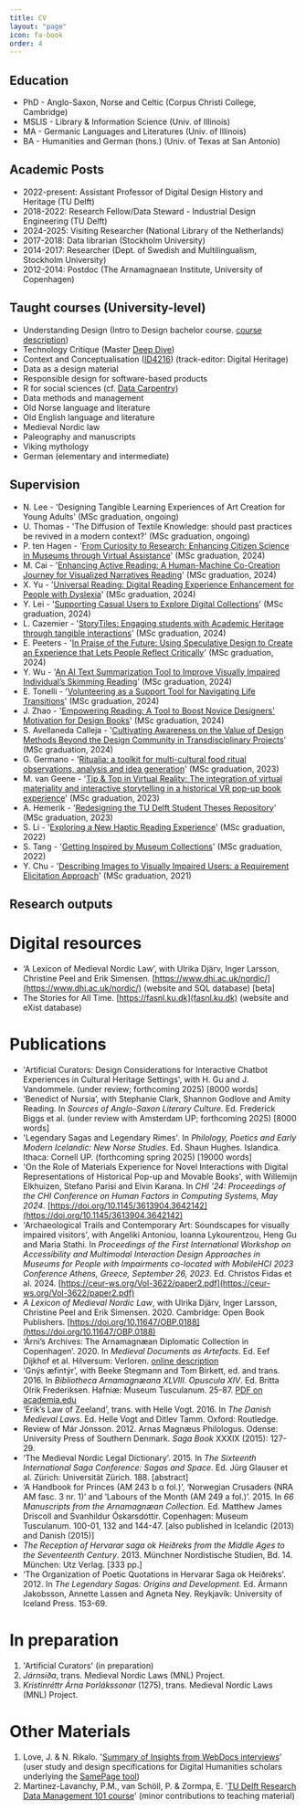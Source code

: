 ```yaml
---
title: CV
layout: "page"
icon: fa-book
order: 4
---
```

## Education
- PhD - Anglo-Saxon, Norse and Celtic (Corpus Christi College, Cambridge)
- MSLIS - Library & Information Science (Univ. of Illinois)
- MA - Germanic Languages and Literatures (Univ. of Illinois)
- BA - Humanities and German (hons.) (Univ. of Texas at San Antonio)

## Academic Posts
- 2022-present: Assistant Professor of Digital Design History and Heritage (TU Delft)
- 2018-2022: Research Fellow/Data Steward - Industrial Design Engineering (TU Delft)
- 2024-2025: Visiting Researcher (National Library of the Netherlands)
- 2017-2018: Data librarian (Stockholm University)
- 2014-2017: Researcher (Dept. of Swedish and Multilingualism, Stockholm University)
- 2012-2014: Postdoc (The Arnamagnaean Institute, University of Copenhagen)

## Taught courses (University-level)
- Understanding Design (Intro to Design bachelor course. <a href="https://www.studiegids.tudelft.nl/a101_displayCourse.do?course_id=67985&_NotifyTextSearch_">course description</a>)
- Technology Critique (Master <a href="https://studiolab.ide.tudelft.nl/studiolab/deepdive/deep-dive-in-technology-critique/">Deep Dive</a>)
- Context and Conceptualisation (<a href="https://studiegids.tudelft.nl/a101_displayCourse.do?course_id=66289">ID4216</a>) (track-editor: Digital Heritage)
- Data as a design material
- Responsible design for software-based products
- R for social sciences (cf. <a href="https://datacarpentry.org/lessons/#social-science-curriculum">Data Carpentry</a>)
- Data methods and management
- Old Norse language and literature
- Old English language and literature
- Medieval Nordic law
- Paleography and manuscripts
- Viking mythology
- German (elementary and intermediate)

## Supervision
- N. Lee - 'Designing Tangible Learning Experiences of Art Creation for Young Adults' (MSc graduation, ongoing)
- U. Thomas - 'The Diffusion of Textile Knowledge: should past practices be revived in a modern context?' (MSc graduation, ongoing)
- P. ten Hagen - '<a href="https://resolver.tudelft.nl/uuid:ac7bded8-a948-4496-a0b5-de9f9ef9f06f">From Curiosity to Research: Enhancing Citizen Science in Museums through Virtual Assistance</a>' (MSc graduation, 2024)
- M. Cai - '<a href="http://resolver.tudelft.nl/uuid:76935dd6-c224-42d1-a188-da5ccad8c459">Enhancing Active Reading: A Human-Machine Co-Creation Journey for Visualized Narratives Reading</a>' (MSc graduation, 2024)
- X. Yu - '<a href="http://resolver.tudelft.nl/uuid:876d4f33-4554-404b-acfe-58762809d46e">Universal Reading: Digital Reading Experience Enhancement for People with Dyslexia</a>' (MSc graduation, 2024)
- Y. Lei - '<a href="https://resolver.tudelft.nl/uuid:642b4176-cc79-4af2-97c5-8906f4e8b3ee">Supporting Casual Users to Explore Digital Collections</a>' (MSc graduation, 2024)
- L. Cazemier - '<a href="https://resolver.tudelft.nl/uuid:2450fee7-dfe5-446e-8dc3-81b59fcf1998">StoryTiles: Engaging students with Academic Heritage through tangible interactions</a>' (MSc graduation, 2024)
- E. Peeters - '<a href="https://resolver.tudelft.nl/uuid:ab5ce7e3-cd6e-4d3e-b385-ac666690dd09">In Praise of the Future: Using Speculative Design to Create an Experience that Lets People Reflect Critically</a>' (MSc graduation, 2024)
- Y. Wu - '<a href="https://resolver.tudelft.nl/uuid:27627952-33bc-4542-9006-342b1c561093">An AI Text Summarization Tool to Improve Visually Impaired Individual’s Skimming Reading</a>' (MSc graduation, 2024)
- E. Tonelli - '<a href="https://resolver.tudelft.nl/uuid:d23ec387-09ce-48d9-a013-d5758c564118">Volunteering as a Support Tool for Navigating Life Transitions</a>' (MSc graduation, 2024)
- J. Zhao - '<a href="https://resolver.tudelft.nl/uuid:e1719d37-3e5e-40cb-a227-01e34e3e9d86">Empowering Reading: A Tool to Boost Novice Designers' Motivation for Design Books</a>' (MSc graduation, 2024)
- S. Avellaneda Calleja - '<a href="https://resolver.tudelft.nl/uuid:ab32a72d-7dd8-4ba7-919e-b5ec1faf0d66">Cultivating Awareness on the Value of Design Methods Beyond the Design Community in Transdisciplinary Projects</a>' (MSc graduation, 2024)
- G. Germano - '<a href="http://resolver.tudelft.nl/uuid:dce4314c-b77b-47bd-8722-95cbe97d37b2">Ritualia: a toolkit for multi-cultural food ritual observations, analysis and idea generation</a>' (MSc graduation, 2023)
- M. van Geene - '<a href="http://resolver.tudelft.nl/uuid:6fd4d635-9812-4bdc-bccb-2a36b5c8df83">Tip & Top in Virtual Reality: The integration of virtual materiality and interactive storytelling in a historical VR pop-up book experience</a>' (MSc graduation, 2023)
- A. Hemerik - '<a href="http://resolver.tudelft.nl/uuid:28c6b2a2-022f-4bcc-b1bd-2827619e21c0">Redesigning the TU Delft Student Theses Repository</a>' (MSc graduation, 2023)
- S. Li - '<a href="http://resolver.tudelft.nl/uuid:add3c870-d079-4259-96a9-bde7576a85a3">Exploring a New Haptic Reading Experience</a>' (MSc graduation, 2022)
- S. Tang - '<a href="http://resolver.tudelft.nl/uuid:584a79e6-d5f4-43ef-8cea-4ba8daa5584e">Getting Inspired by Museum Collections</a>' (MSc graduation, 2022)
- Y. Chu - '<a href="http://resolver.tudelft.nl/uuid:990d2cd5-f3b6-4f08-8926-86faa65abb38">Describing Images to Visually Impaired Users: a Requirement Elicitation Approach</a>' (MSc graduation, 2021)

## Research outputs

# Digital resources

-	‘A Lexicon of Medieval Nordic Law’, with Ulrika Djärv, Inger Larsson, Christine Peel and Erik Simensen. [https://www.dhi.ac.uk/nordic/](https://www.dhi.ac.uk/nordic/) (website and SQL database) [beta]
-	The Stories for All Time. [https://fasnl.ku.dk](fasnl.ku.dk) (website and eXist database)

# Publications
- 'Artificial Curators: Design Considerations for Interactive Chatbot Experiences in Cultural Heritage Settings', with H. Gu and J. Vandommele. (under review; forthcoming 2025) [8000 words]
- ‘Benedict of Nursia’, with Stephanie Clark, Shannon Godlove and Amity Reading. In *Sources of Anglo-Saxon Literary Culture*. Ed. Frederick Biggs et al.  (under review with Amsterdam UP; forthcoming 2025) [8000 words]
- 'Legendary Sagas and Legendary Rimes'. In *Philology, Poetics and Early Modern Icelandic: New Norse Studies*. Ed. Shaun Hughes. Islandica. Ithaca: Cornell UP. (forthcoming spring 2025) [19000 words]
- 'On the Role of Materials Experience for Novel Interactions with Digital Representations of Historical Pop-up and Movable Books', with Willemijn Elkhuizen, Stefano Parisi and Elvin Karana. In *CHI '24: Proceedings of the CHI Conference on Human Factors in Computing Systems, May 2024*. [https://doi.org/10.1145/3613904.3642142](https://doi.org/10.1145/3613904.3642142) 
- 'Archaeological Trails and Contemporary Art: Soundscapes for visually impaired visitors', with Angeliki Antoniou, Ioanna Lykourentzou, Heng Gu and Maria Stathi. In *Proceedings of the First International Workshop on Accessibility and Multimodal Interaction Design Approaches in Museums for People with Impairments co-located with MobileHCI 2023 Conference Athens, Greece, September 26, 2023*. Ed. Christos Fidas et al. 2024. [https://ceur-ws.org/Vol-3622/paper2.pdf](https://ceur-ws.org/Vol-3622/paper2.pdf)
- *A Lexicon of Medieval Nordic Law*, with Ulrika Djärv, Inger Larsson, Christine Peel and Erik Simensen. 2020. Cambridge: Open Book Publishers. [https://doi.org/10.11647/OBP.0188](https://doi.org/10.11647/OBP.0188)
- ‘Árni’s Archives: The Arnamagnæan Diplomatic Collection in Copenhagen’. 2020. In *Medieval Documents as Artefacts*. Ed. Eef Dijkhof et al. Hilversum: Verloren. [online description](https://verloren.nl/boeken/2086/213/5763/middeleeuwen/medieval-documents-as-artefacts)
- ‘Gnýs æfintýr’, with Beeke Stegmann and Tom Birkett, ed. and trans. 2016. In *Bibliotheca Arnamagnæana XLVIII. Opuscula XIV*. Ed. Britta Olrik Frederiksen. Hafniæ: Museum Tusculanum. 25-87. [PDF on academia.edu](https://www.academia.edu/24814980/Gn%C3%BDs_%C3%A6vint%C3%BDr)
- ‘Erik’s Law of Zeeland’, trans. with Helle Vogt. 2016. In *The Danish Medieval Laws*. Ed. Helle Vogt and Ditlev Tamm. Oxford: Routledge.
- Review of Már Jónsson. 2012. Arnas Magnæus Philologus. Odense: University Press of Southern Denmark. *Saga Book* XXXIX (2015): 127-29.
- ‘The Medieval Nordic Legal Dictionary’. 2015. In *The Sixteenth International Saga Conference: Sagas and Space*. Ed. Jürg Glauser et al. Zürich: Universität Zürich. 188. [abstract]
- ‘A Handbook for Princes (AM 243 b α fol.)’, ‘Norwegian Crusaders (NRA AM fasc. 3 nr. 1)’ and ‘Labours of the Month (AM 249 a fol.)’. 2015. In *66 Manuscripts from the Arnamagnæan Collection*. Ed. Matthew James Driscoll and Svanhildur Óskarsdóttir. Copenhagen: Museum Tusculanum. 100-01, 132 and 144-47. [also published in Icelandic (2013) and Danish (2015)]
- *The Reception of Hervarar saga ok Heiðreks from the Middle Ages to the Seventeenth Century*. 2013. Münchner Nordistische Studien, Bd. 14. München: Utz Verlag. [333 pp.]
- ‘The Organization of Poetic Quotations in Hervarar Saga ok Heiðreks’. 2012. In *The Legendary Sagas: Origins and Development*. Ed. Ármann Jakobsson, Annette Lassen and Agneta Ney. Reykjavík: University of Iceland Press. 153-69.

# In preparation
1. 'Artificial Curators' (in preparation)
2. *Járnsíða*, trans. Medieval Nordic Laws (MNL) Project.
3.  *Kristinréttr Árna Þorlákssonar* (1275), trans. Medieval Nordic Laws (MNL) Project.

# Other Materials
1. Love, J. & N. Rikalo. '<a href="https://doi.org/10.5281/zenodo.5775893">Summary of Insights from WebDocs interviews</a>' (user study and design specifications for Digital Humanities scholars underlying the <a href="https://samepagedemo.com/">SamePage tool</a>)
2. Martinez-Lavanchy, P.M., van Schöll, P. & Zormpa, E. '<a href="https://doi.org/10.5281/zenodo.6325918">TU Delft Research Data Management 101 course</a>' (minor contributions to teaching material)
